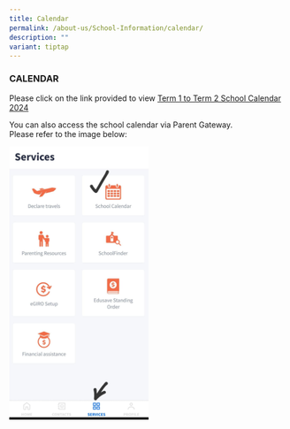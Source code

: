 ```yaml
---
title: Calendar
permalink: /about-us/School-Information/calendar/
description: ""
variant: tiptap
---
```

<h3>CALENDAR</h3><p>Please click on the link provided to view <a href="https://docs.google.com/document/d/1OaLxkM4DphE_x6w2UArzgT6evXL6lMuP-a0TSKRG5Jk/edit?usp=sharing" rel="noopener noreferrer nofollow" target="_blank">Term 1 to Term 2 School Calendar 2024</a></p><p>You can also access the school calendar via Parent Gateway. <br>Please refer to the image below:</p><div class="isomer-image-wrapper"><img style="width: 50%;" height="auto" width="100%" alt="" src="/images/WhatsApp_Image_2024_01_01_at_15_59_23.jpeg"></div><p></p>